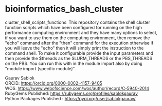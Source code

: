 # bioinformatics_bash_cluster
cluster_shell_scripts_functions: This repository contains the shell cluster function scripts which have been configured for running on the high performance computing environment and they have many options to select, if you want to use them on the computing environment, then remove the "echo" command after the "then" command for the execution otherwise if you will leave the "echo" then it will simply print the instruction to the command shell. To make it configurable provide the input parameters and then provide the $threads as the SLURM_THREADS or the PBS_THREADS on the PBS. You can run this with in the module import also by doing "module import {specific module}".

Gaurav Sablok \
ORCID: https://orcid.org/0000-0002-4157-9405 \
WOS: https://www.webofscience.com/wos/author/record/C-5940-2014 \
RubyGems Published: https://rubygems.org/profiles/sablokgaurav \
Python Packages Published : https://pypi.org/user/sablokgaurav/

